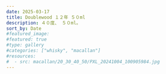 ```yaml
---
date: 2025-03-17
title: Doublewood １２年 ５０ml
description: ４０度、 ５０ml。
sort_by: Date
#featured_image: 
#featured: true
#type: gallery
#categories: ["whisky", "macallan"]
#resources:
#  - src: macallan/20_30_40_50/PXL_20241004_100905984.jpg
---
```

